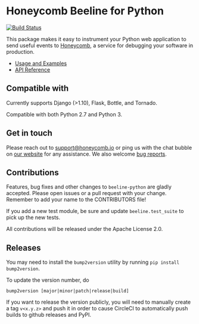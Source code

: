 # Honeycomb Beeline for Python

[![Build Status](https://circleci.com/gh/honeycombio/beeline-python.svg?style=svg)](https://app.circleci.com/pipelines/github/honeycombio/beeline-python)

This package makes it easy to instrument your Python web application to send useful events to [Honeycomb](https://honeycomb.io), a service for debugging your software in production.

- [Usage and Examples](https://docs.honeycomb.io/getting-data-in/beelines/beeline-python/)
- [API Reference](https://honeycombio.github.io/beeline-python/)

## Compatible with

Currently supports Django (>1.10), Flask, Bottle, and Tornado.

Compatible with both Python 2.7 and Python 3.

## Get in touch

Please reach out to [support@honeycomb.io](mailto:support@honeycomb.io) or ping
us with the chat bubble on [our website](https://www.honeycomb.io) for any
assistance. We also welcome [bug reports](https://github.com/honeycombio/beeline-python/issues).

## Contributions

Features, bug fixes and other changes to `beeline-python` are gladly accepted. Please
open issues or a pull request with your change. Remember to add your name to the
CONTRIBUTORS file!

If you add a new test module, be sure and update `beeline.test_suite` to pick up the new tests.

All contributions will be released under the Apache License 2.0.

## Releases

You may need to install the `bump2version` utility by running `pip install bump2version`.

To update the version number, do

```
bump2version [major|minor|patch|release|build]
```

If you want to release the version publicly, you will need to manually create a tag `v<x.y.z>` and push it in order to
cause CircleCI to automatically push builds to github releases and PyPI.
